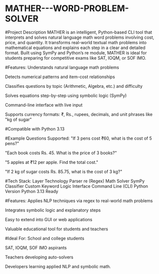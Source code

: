 # MATHER---WORD-PROBLEM-SOLVER
#Project Description
MATHER is an intelligent, Python-based CLI tool that interprets and solves natural language math word problems involving cost, price, and quantity. It transforms real-world textual math problems into mathematical equations and explains each step in a clear and detailed format. Built using SymPy and Python’s re module, MATHER is ideal for students preparing for competitive exams like SAT, IOQM, or SOF IMO.

#Features:
Understands natural language math problems

Detects numerical patterns and item-cost relationships

Classifies questions by topic (Arithmetic, Algebra, etc.) and difficulty

Solves equations step-by-step using symbolic logic (SymPy)

Command-line interface with live input

Supports currency formats: ₹, Rs., rupees, decimals, and unit phrases like "kg of sugar"

#Compatible with Python 3.13

#Example Questions Supported:
"If 3 pens cost ₹60, what is the cost of 5 pens?"

"Each book costs Rs. 45. What is the price of 3 books?"

"5 apples at ₹12 per apple. Find the total cost."

"If 2 kg of sugar costs Rs. 85.75, what is the cost of 3 kg?"

#Tech Stack:
Layer	Technology
Parser	re (Regex)
Math Solver	SymPy
Classifier	Custom Keyword Logic
Interface	Command Line (CLI)
Python Version	Python 3.13 Ready

#Features:
Applies NLP techniques via regex to real-world math problems

Integrates symbolic logic and explanatory steps

Easy to extend into GUI or web applications

Valuable educational tool for students and teachers

#Ideal For:
School and college students

SAT, IOQM, SOF IMO aspirants

Teachers developing auto-solvers

Developers learning applied NLP and symbolic math.
 
